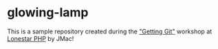 # glowing-lamp
This is a sample repository created during the ["Getting Git"](https://gettinggit.com) workshop at [Lonestar PHP](http://lonestar.php) by JMac!
